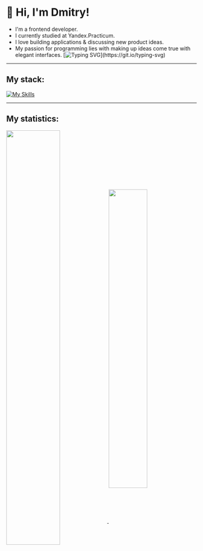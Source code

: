 # 👋 Hi, I'm Dmitry!
* I'm a frontend developer.
* I currently studied at Yandex.Practicum.
* I love building applications & discussing new product ideas.
* My passion for programming lies with making up ideas come true with elegant interfaces.
[![Typing SVG](https://readme-typing-svg.herokuapp.com?color=%2336BCF7&lines=Welcome+to+my+page!)](https://git.io/typing-svg)
___
## My stack:

[![My Skills](https://skills.thijs.gg/icons?i=html,css,js,react,nodejs,git,mongodb,jquery,webpack,vscode,figma)](https://skills.thijs.gg)
___
## My statistics:

<a href="https://github.com/anuraghazra/github-readme-stats">
  <img align="center" width="53%" src="https://github-readme-stats.vercel.app/api?username=Loner789&show_icons=true&hide=stars,contributes&theme=default" />
</a>
<a href="https://github.com/anuraghazra/github-readme-stats">
  <img align="center" width="45%" src="https://github-readme-stats.vercel.app/api/top-langs/?username=Loner789&layout=compact&theme=default" />
</a>
